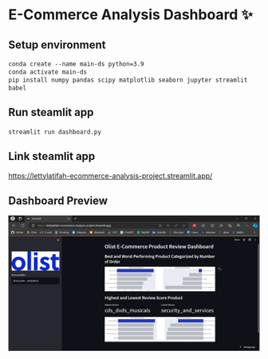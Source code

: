 # E-Commerce Analysis Dashboard ✨

## Setup environment

```
conda create --name main-ds python=3.9
conda activate main-ds
pip install numpy pandas scipy matplotlib seaborn jupyter streamlit babel
```

## Run steamlit app

```
streamlit run dashboard.py
```

## Link steamlit app

https://lettylatifah-ecommerce-analysis-project.streamlit.app/

## Dashboard Preview

![Screenshot of E-Commerce Dashboard](https://raw.githubusercontent.com/LettyLatifah/e-commerce-analysis-project/main/img/streamlit-dashboard.png)
